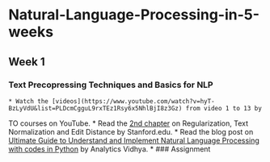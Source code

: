 # Natural-Language-Processing-in-5-weeks

## Week 1
### Text Precopressing Techniques and Basics for NLP
    * Watch the [videos](https://www.youtube.com/watch?v=hyT-BzLyVdU&list=PLDcmCgguL9rxTEz1Rsy6x5NhlBjI8z3Gz) from video 1 to 13 by
TO courses on YouTube.
    * Read the [2nd chapter](https://web.stanford.edu/~jurafsky/slp3/) on Regularization, Text Normalization and Edit Distance by
Stanford.edu.
    * Read the blog post on [Ultimate Guide to Understand and Implement Natural Language Processing with codes in Python](https://www.analyticsvidhya.com/blog/2017/01/ultimate-guide-to-understand-implement-natural-language-processing-codes-in-python/) by
Analytics Vidhya.
    * ### Assignment
      


       
